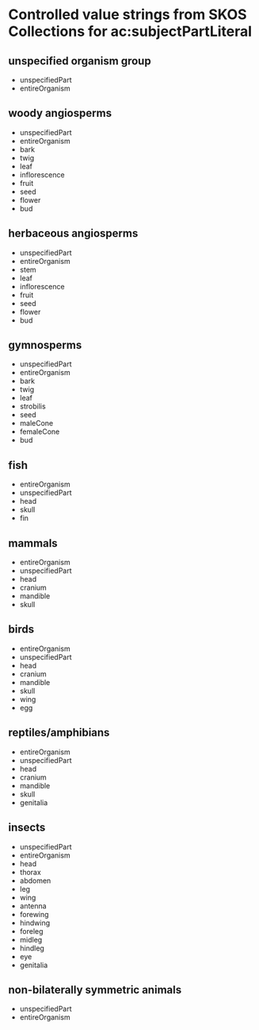# Controlled value strings from SKOS Collections for ac:subjectPartLiteral

## unspecified organism group
<ul>
<li>unspecifiedPart</li>
<li>entireOrganism</li>
</ul>

## woody angiosperms
<ul>
<li>unspecifiedPart</li>
<li>entireOrganism</li>
<li>bark</li>
<li>twig</li>
<li>leaf</li>
<li>inflorescence</li>
<li>fruit</li>
<li>seed</li>
<li>flower</li>
<li>bud</li>
</ul>

## herbaceous angiosperms
<ul>
<li>unspecifiedPart</li>
<li>entireOrganism</li>
<li>stem</li>
<li>leaf</li>
<li>inflorescence</li>
<li>fruit</li>
<li>seed</li>
<li>flower</li>
<li>bud</li>
</ul>

## gymnosperms
<ul>
<li>unspecifiedPart</li>
<li>entireOrganism</li>
<li>bark</li>
<li>twig</li>
<li>leaf</li>
<li>strobilis</li>
<li>seed</li>
<li>maleCone</li>
<li>femaleCone</li>
<li>bud</li>
</ul>

## fish
<ul>
<li>entireOrganism</li>
<li>unspecifiedPart</li>
<li>head</li>
<li>skull</li>
<li>fin</li>
</ul>

## mammals
<ul>
<li>entireOrganism</li>
<li>unspecifiedPart</li>
<li>head</li>
<li>cranium</li>
<li>mandible</li>
<li>skull</li>
</ul>

## birds
<ul>
<li>entireOrganism</li>
<li>unspecifiedPart</li>
<li>head</li>
<li>cranium</li>
<li>mandible</li>
<li>skull</li>
<li>wing</li>
<li>egg</li>
</ul>

## reptiles/amphibians
<ul>
<li>entireOrganism</li>
<li>unspecifiedPart</li>
<li>head</li>
<li>cranium</li>
<li>mandible</li>
<li>skull</li>
<li>genitalia</li>
</ul>

## insects
<ul>
<li>unspecifiedPart</li>
<li>entireOrganism</li>
<li>head</li>
<li>thorax</li>
<li>abdomen</li>
<li>leg</li>
<li>wing</li>
<li>antenna</li>
<li>forewing</li>
<li>hindwing</li>
<li>foreleg</li>
<li>midleg</li>
<li>hindleg</li>
<li>eye</li>
<li>genitalia</li>
</ul>

## non-bilaterally symmetric animals
<ul>
<li>unspecifiedPart</li>
<li>entireOrganism</li>
</ul>

